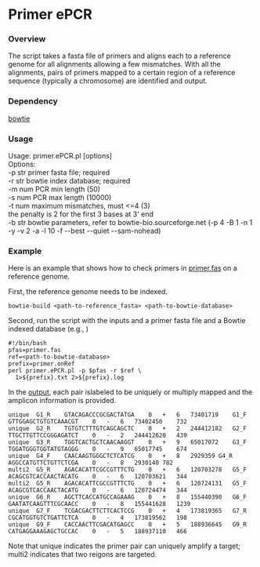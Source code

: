 # Primer ePCR
### Overview
The script takes a fasta file of primers and aligns each to a reference genome for all alignments allowing a few mismatches. With all the alignments, pairs of primers mapped to a certain region of a reference sequence (typically a chromosome) are identified and output.

### Dependency
[bowtie](http://bowtie-bio.sourceforge.net)

### Usage
Usage: primer.ePCR.pl [options]  
Options:  
  -p str  primer fasta file; required  
  -r str  bowtie index database; required  
  -m num  PCR min length (50)  
  -s num  PCR max length (10000)  
  -t num  maximum mismatches, must <=4 (3)  
          the penalty is 2 for the first 3 bases at 3' end   
  -b str  bowtie parameters, refer to bowtie-bio.sourceforge.net (-p 4 -B 1 -n 1 -y -v 2 -a -l 10 -f --best --quiet --sam-nohead)  

### Example
Here is an example that shows how to check primers in [primer.fas](primer.fas) on a reference genome.

First, the reference genome needs to be indexed.
```
bowtie-build <path-to-reference_fasta> <path-to-bowtie-database>
```

Second, run the script with the inputs and a primer fasta file and a Bowtie indexed database (e.g., <path-to-bowtie-database>) 
```
#!/bin/bash
pfas=primer.fas
ref=<path-to-bowtie-database>
prefix=primer.onRef
perl primer.ePCR.pl -p $pfas -r $ref \
  1>${prefix}.txt 2>${prefix}.log
```

In the [output](primer.onRef.txt), each pair islabeled to be uniquely or multiply mapped and the amplicon information is provided.
```
unique	G1_R	GTACAGACCCGCGACTATGA	0	+	6	73401719	G1_F	GTTGGAGCTGTGTCAAACGT	0	-	6	73402450	732
unique	G2_R	TGTGTCTTTGTCAGCAGCTC	0	+	2	244412182	G2_F	TTGCTTGTTCCGGGAGATCT	0	-	2	244412620	439
unique	G3_R	TGGTCACTGCTCAACAAGGT	0	+	9	65017072	G3_F	TGGATGGGTGGTATGTAGGG	0	-	9	65017745	674
unique	G4_F	CAACAAGTGGGCTCTCATCG	0	+	8	2929359	G4_R	AGGCCATGTTCTGTTCTCGA	0	-	8	2930140	782
multi2	G5_R	AGACACATTCGCCGTTTCTG	0	+	6	120703278	G5_F	ACAGCGTCACCAACTACATG	0	-	6	120703621	344
multi2	G5_R	AGACACATTCGCCGTTTCTG	0	+	6	120724131	G5_F	ACAGCGTCACCAACTACATG	0	-	6	120724474	344
unique	G6_R	AGCTTCACCATGCCAGAAAG	0	+	8	155440390	G6_F	GAATATCAAGTTTCGCAACC	0	-	8	155441628	1239
unique	G7_F	TCGACGACTTCTTCACTCCG	0	+	4	173819365	G7_R	CGCATGGTGTCTGATTCTCA	0	-	4	173819562	198
unique	G9_F	CACCAACTTCGACATGAGCC	0	+	5	188936645	G9_R	CATGAGGAAAGAGCTGCCAC	0	-	5	188937110	466
```
Note that unique indicates the primer pair can uniquely amplify a target; multi2 indicates that two reigons are targeted.


